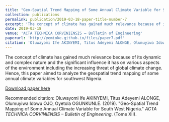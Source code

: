 ```yaml
---
title: "Geo-Spatial Trend Mapping of Some Annual Climate Variable for South West Nigeria"
collection: publications
permalink: publication/2019-03-18-paper-title-number-7
excerpt: 'The concept of climate has gained much relevance because of its dynamic and complex nature and the significant influence it has on various aspects of the environment including the increasing threat of global climate change. Hence, this paper aimed to analyze the geospatial trend mapping of some annual climate variables for southwest Nigeria.'
date: 2019-03-18
venue: 'ACTA TECHNICA CORVINIENSIS – Bulletin of Engineering'
paperurl: 'http://yemioke.github.io/files/paper7.pdf'
citation: 'Oluwayomi Ife AKINYEMI, Titus Adeyemi ALONGE, Olumuyiwa Idowu OJO, .Oyetola OGUNKUNLE. (2019). &quot; Geo-Spatial Trend Mapping of Some Annual Climate Variable for South West Nigeria.&quot; <i>ACTA TECHNICA CORVINIENSIS – Bulletin of Engineering</i>. (Tome XII).'
---
```

The concept of climate has gained much relevance because of its dynamic and complex nature and the significant influence it has on various aspects of the environment including the increasing threat of global climate change. Hence, this paper aimed to analyze the geospatial trend mapping of some annual climate variables for southwest Nigeria.

[Download paper here](https://acta.fih.upt.ro/pdf/2019-1/ACTA-2019-1-20.pdf)

Recommended citation: Oluwayomi Ife AKINYEMI, Titus Adeyemi ALONGE, Olumuyiwa Idowu OJO, Oyetola OGUNKUNLE. (2019). "Geo-Spatial Trend Mapping of Some Annual Climate Variable for South West Nigeria." <i>ACTA TECHNICA CORVINIENSIS – Bulletin of Engineering</i>. (Tome XII).
